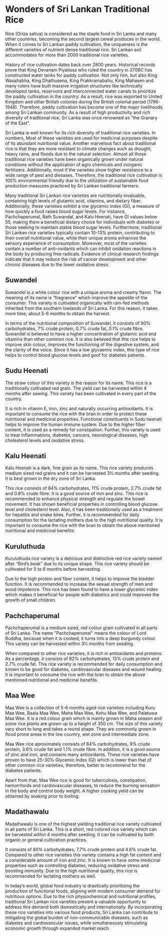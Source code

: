 # Wonders of Sri Lankan Traditional Rice

Rice (Oriza sativa) is considered as the staple food in Sri Lanka and many other countries, becoming the second largest cereal produces in the world. When it comes to Sri Lankan paddy cultivation, the uniqueness is the different varieties of nutrient dense traditional rice. Sri Lankan soil accommodates for more than 2000 traditional rice varieties.

History of rice cultivation dates back over 2800 years. Historical records prove that King Devanam Piyatissa who ruled the country in 370BC has constructed water tanks for paddy cultivation. Not only him, but also King Wasahabha, King Dhathusena, King Prakkramabahu, King Mahasen and many rulers have built massive irrigation structures like technically developed tanks, reservoirs and interconnected water canals to prioritize the paddy cultivation in the country. As a result, rice was exported to United Kingdom and other British colonies during the British colonial period (1796-1948). Therefore, paddy cultivation has become one of the major livelihoods among Sri Lankan community. As a result of high productivity and rich diversity of traditional rice, Sri Lanka was once renowned as "the Granary of the East".

Sri Lanka is well known for its rich diversity of traditional rice varieties. In numbers, Most of these varieties are used for medicinal purposes despite of its abundant nutritional value. Another marvelous fact about traditional rice is that they are more resistant to climate changes such as drought, heavy rains, and floods due to the natural selection. Almost all those traditional rice varieties have been organically grown under natural conditions without the application of agro chemicals and inorganic fertilizers. Additionally, most if the varieties show higher resistance to a wide range of pest and diseases. Therefore, the traditional rice cultivation is 100% environmental friendly due to the utilization of sustainable food production measures practiced by Sri Lankan traditional farmers.

Many traditional Sri Lankan rice varieties are nutritionally invaluable, containing high levels of glutamic acid, vitamins, and dietary fiber. Additionally, these varieties exhibit a low glycemic index (GI), a measure of how quickly a food raises blood sugar levels. For instance, Pachchaperumal, Rath Suwandal, and Kalu Heenati, have GI values below 55, making them a beneficial dietary choice for individuals with diabetes or those seeking to maintain stable blood sugar levels. Furthermore, traditional Sri Lankan rice varieties typically contain 10-13% protein, contributing to their overall nutritional value, while their unique aroma enhances the sensory experience of consumption. Moreover, most of the varieties contain a number of anti-oxidants which can inhibit oxidation reactions in the body by producing free radicals. Evidence of clinical research findings indicate that it may reduce the risk of cancer development and other chronic diseases due to the lower oxidative stress.

## Suwandel

Suwandel is a white colour rice with a unique aroma and creamy flavor. The meaning of its name is “fragrance” which improve the appetite of the consumer. This variety is cultivated organically with rain-fed methods inherited from the southern lowlands of Sri Lanka. For this reason, it takes more time, about 5-6 months to obtain the harvest.

In terms of the nutritional composition of Suwandel, it consists of 90% carbohydrates, 7% crude protein, 0.7% crude fat, 0.1% crude fibre. Suwandel is believed to have a higher concentration of glutamic acid and vitamins than other common rice. It is also believed that this rice helps to improve skin colour, improves the functioning of the digestive system, and the clarity of the voice. Since it has a low glycaemic index, this type of rice helps to control blood glucose levels and goof for diabetes patients.

## Sudu Heenati

The straw colour of this variety is the reason for its name. This rice is a traditionally cultivated red grain. The yield can be harvested within 4 months after sowing. This variety has been cultivated in every part of the country.

It is rich in vitamin E, iron, zinc and naturally occurring antioxidants. It is important to consume the rice with the bran in order to protect these nutritional and medicinal properties. Functional constituents in Sudu heenati helps to improve the human immune system. Due to the higher fiber content, it is used as a remedy for constipation. Further, this variety is used to treat inflammations, diabetes, cancers, neurological diseases, high cholesterol levels and oxidative stress.

## Kalu Heenati

Kalu Heenati is a dark, fine grain as its name. This rice variety produces medium sized red grains and it can be harvested 3½ months after seeding. It is best grown in the dry zone of Sri Lanka.

This rice consists of 84% carbohydrates, 11% crude protein, 2.7% crude fat and 0.9% crude fibre. It is a good source of iron and zinc. This rice is recommended to enhance physical strength and regulate the bowel movement. It has shown beneficial properties in controlling blood glucose level and cholesterol level. Also, it has been traditionally used as a treatment for hepatitis and snake bites. Further, it is recommended for daily consumption for the lactating mothers due to the high nutritional quality. It is important to consume the rice with the bran to obtain the above mentioned nutritional and medicinal benefits.

## Kuruluthuda

Kuruluthuda rice variety is a delicious and distinctive red rice variety named after “Bird’s beak” due to its unique shape. This rice variety should be cultivated for 5 to 6 months before harvesting.

Due to the high protein and fiber content, it helps to improve the bladder function. It is recommended to increase the sexual strength of men and avoid impotence. This rice has been found to have a lower glycemic index which makes it beneficial for people with diabetics and could improves the growth of small children.

## Pachchaperumal

Pachchaperumal is a medium sized, red colour grain cultivated in all parts of Sri Lanka. The name "Pachchaperumal" means the colour of Lord Buddha, because when it is cooked, it turns into a deep burgundy colour. This variety can be harvested within 3½ months from seeding.

When compared to other rice varieties, it is rich in antioxidants and proteins. As a percentage, it consists of 82% carbohydrates, 13% crude protein and 2.7% crude fat. This rice variety is recommended for daily consumption and known to be good for diabetes, cardiovascular diseases and wound healing. It is important to consume the rice with the bran to obtain the above mentioned nutritional and medicinal benefits.

## Maa Wee

Maa Wee is a collection of 5-6 months aged rice varieties including Kuru Maa Wee, Baala Maa Wee, Maha Maa Wee, Kohu Maa Wee, and Palatuwa Maa Wee. It is a red colour grain which is mainly grown in Maha season and some rice plants are grown up to a height of 350 cm. The size of this variety vary short to long and takes a round shape. They are commonly grown in flood prone areas in the low country, wet zone and intermediate zone.

Maa Wee rice aproximately consists of 84% carbohydrates, 9% crude protein, 3.6% crude fat and 1.1% crude fibre. In addition, it is a good source of zinc and iron, and contains many antioxidants. These rice varieties have proven to have 25-30% Glycemic Index (GI) which is lower than that of other common rice varieties, therefore, better to recommend for the diabetes patients.

Apart from that, Maa Wee rice is good for tuberculosis, constipation, hemorrhoids and cardiovascular diseases, to reduce the burning sensation in the body and control body weight. A higher cooking yield can be obtained by soaking prior to boiling.

## Madathawalu

Madathawalu is one of the highest yielding traditional rice variety cultivated in all parts of Sri Lanka. This is a short, red colored rice variety which can be harvested within 4 months after seeding. It can be cultivated by both organic or general cultivation practices.

It consists of 80% carbohydrates, 7.7% crude protein and 4.6% crude fat. Compared to other rice varieties this variety contains a high fat content and a considerable amount of iron and zinc. It is known to have some medicinal properties such as controlling diabetes, reducing oxidative stress and boosting immunity. Due to the high nutritional quality, this rice is recommended for lactating mothers as well.

In today’s world, global food industry is drastically prioritizing the production of functional foods, aligning with modern consumer demand for nutritious options. Due to the rich physiochemical and nutritional profiles, traditional Sri Lankan rice varieties present a valuable opportunity to address this demand both domestically and internationally. By incorporating these rice varieties into various food products, Sri Lanka can contribute to mitigating the global burden of non-communicable diseases, such as diabetes and cardiovascular issues, while simultaneously stimulating economic growth through expanded market reach.